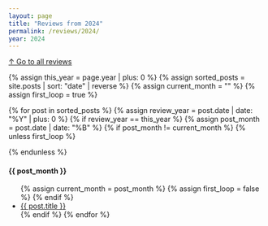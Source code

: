 ```yaml
---
layout: page
title: "Reviews from 2024"
permalink: /reviews/2024/
year: 2024
---
```

[↑ Go to all reviews](/reviews/)

{% assign this_year = page.year | plus: 0 %}
{% assign sorted_posts = site.posts | sort: "date" | reverse %}
{% assign current_month = "" %}
{% assign first_loop = true %}

{% for post in sorted_posts %}
{% assign review_year = post.date | date: "%Y" | plus: 0 %}
{% if review_year == this_year %}
{% assign post_month = post.date | date: "%B" %}
{% if post_month != current_month %}
{% unless first_loop %}
</ul>
{% endunless %}
<h4>{{ post_month }}</h4>
<ul>
{% assign current_month = post_month %}
{% assign first_loop = false %}
{% endif %}
<li><a href="{{ post.url }}">{{ post.title }}</a></li>
{% endif %}
{% endfor %}
</ul>
